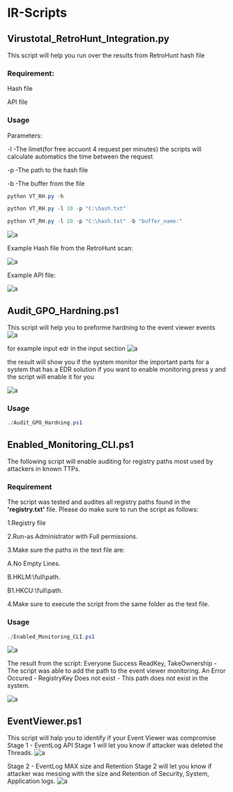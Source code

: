 # IR-Scripts

## Virustotal_RetroHunt_Integration.py
This script will help you run over the results from RetroHunt hash file 

### Requirement:

Hash file

API file 
### Usage

Parameters:

-l -The limet(for free accuont 4 request per minutes) the scripts will calculate automatics the time between the request

-p -The path to the hash file

-b -The buffer from the file

```powershell
python VT_RH.py -h
```
```powershell
python VT_RH.py -l 10 -p "C:\hash.txt"
```
```powershell
python VT_RH.py -l 10 -p "C:\hash.txt" -b "buffer_name:"
```
![a](https://github.com/ghosts621/IR-Scripts/blob/main/image/VT2.png)

Example Hash file from the RetroHunt scan:

![a](https://github.com/ghosts621/IR-Scripts/blob/main/image/VT5.png)

Example API file:

![a](https://github.com/ghosts621/IR-Scripts/blob/main/image/VT6.png)


## Audit_GPO_Hardning.ps1
 This script will help you to preforme hardning to the event viewer events
![a](https://github.com/ghosts621/IR-Scripts/blob/main/image/main.png)

 for example input edr in the input section 
![a](https://github.com/ghosts621/IR-Scripts/blob/main/image/edr.png)

 the result will show you if the system monitor the important parts for a system that has a EDR solution
 if you want to enable monitoring press y and the script will enable it for you 

![a](https://github.com/ghosts621/IR-Scripts/blob/main/image/edr1.png)

### Usage

```powershell
./Audit_GPO_Hardning.ps1
```


## Enabled_Monitoring_CLI.ps1
 The following script will enable auditing for registry paths most used by attackers in known TTPs.

### Requirement

The script was tested and audites all registry paths found in the **'registry.txt'** file.
Please do make sure to run the script as follows:

1.Registry file

2.Run-as Administrator with Full permissions.

3.Make sure the paths in the text file are:

A.No Empty Lines.

B.HKLM:\full\path.

B1.HKCU:\full\path.

4.Make sure to execute the script from the same folder as the text file.


### Usage

```powershell
./Enabled_Monitoring_CLI.ps1
```
![a](https://github.com/ghosts621/IR-Scripts/blob/main/image/registry_main.png)

 The result from the script:
 Everyone Success  ReadKey, TakeOwnership - The script was able to add the path to the event viewer monitoring.
 An Error Occured - RegistryKey Does not exist - This path does not exist in the system.

![a](https://github.com/ghosts621/IR-Scripts/blob/main/image/registry_Result.png)

## EventViewer.ps1
This script will halp you to identify if your Event Viewer was compromise
Stage 1 - EventLog API
Stage 1 will let you know if attacker was deleted the Threads.
![a](https://github.com/ghosts621/IR-Scripts/blob/main/image/EventV_stage1.png)

Stage 2 - EventLog MAX size and Retention
Stage 2 will let you know if attacker was messing with the size and Retention of Security, System, Application logs.
![a](https://github.com/ghosts621/IR-Scripts/blob/main/image/EventV_stage2.png)





